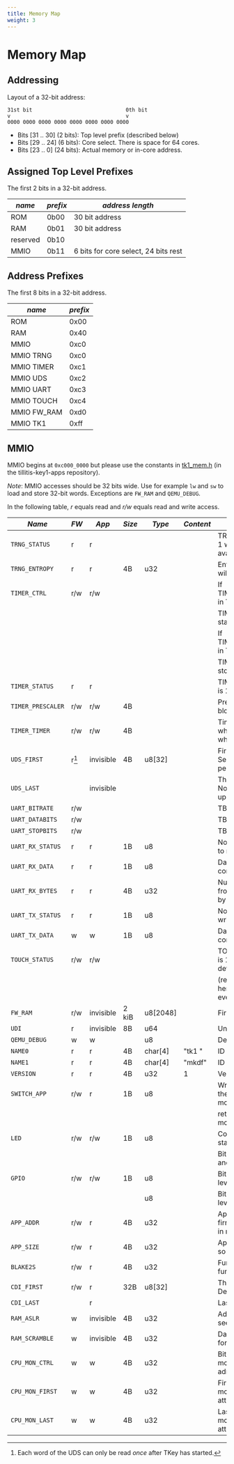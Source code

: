 ```yaml
---
title: Memory Map
weight: 3
---
```


# Memory Map

## Addressing

Layout of a 32-bit address:

```
31st bit                              0th bit
v                                     v
0000 0000 0000 0000 0000 0000 0000 0000
```

- Bits [31 .. 30] (2 bits): Top level prefix (described below)
- Bits [29 .. 24] (6 bits): Core select. There is space for 64 cores.
- Bits [23 ..  0] (24 bits): Actual memory or in-core address.


## Assigned Top Level Prefixes

The first 2 bits in a 32-bit address.

| *name*   | *prefix* | *address length*                     |
|----------|----------|--------------------------------------|
| ROM      | 0b00     | 30 bit address                       |
| RAM      | 0b01     | 30 bit address                       |
| reserved | 0b10     |                                      |
| MMIO     | 0b11     | 6 bits for core select, 24 bits rest |

## Address Prefixes

The first 8 bits in a 32-bit address.

| *name*      | *prefix* |
|-------------|----------|
| ROM         | 0x00     |
| RAM         | 0x40     |
| MMIO        | 0xc0     |
| MMIO TRNG   | 0xc0     |
| MMIO TIMER  | 0xc1     |
| MMIO UDS    | 0xc2     |
| MMIO UART   | 0xc3     |
| MMIO TOUCH  | 0xc4     |
| MMIO FW_RAM | 0xd0     |
| MMIO TK1    | 0xff     |

## MMIO

MMIO begins at `0xc000_0000` but please use the constants in
[tk1_mem.h](https://github.com/tillitis/tillitis-key1-apps/blob/main/apps/include/tk1_mem.h)
(in the tillitis-key1-apps repository).

*Note*: MMIO accesses should be 32 bits wide. Use for example `lw` and
`sw` to load and store 32-bit words. Exceptions are `FW_RAM` and
`QEMU_DEBUG`.

In the following table, *r* equals read and *r/w* equals read and
write access.

| *Name*            | *FW*  | *App*     | *Size* | *Type*   | *Content* | *Description*                                                           |
|-------------------|-------|-----------|--------|----------|-----------|-------------------------------------------------------------------------|
| `TRNG_STATUS`     | r     | r         |        |          |           | TRNG_STATUS_READY_BIT is 1 when an entropy word is available.           |
| `TRNG_ENTROPY`    | r     | r         | 4B     | u32      |           | Entropy word. Reading a word will clear TRNG_STATUS.                    |
| `TIMER_CTRL`      | r/w   | r/w       |        |          |           | If TIMER_STATUS_RUNNING_BIT in TIMER_STATUS is 0, setting               |
|                   |       |           |        |          |           | TIMER_CTRL_START_BIT here starts the timer.                             |
|                   |       |           |        |          |           | If TIMER_STATUS_RUNNING_BIT in TIMER_STATUS is 1, setting               |
|                   |       |           |        |          |           | TIMER_CTRL_STOP_BIT here stops the timer.                               |
| `TIMER_STATUS`    | r     | r         |        |          |           | TIMER_STATUS_RUNNING_BIT is 1 when the timer is running.                |
| `TIMER_PRESCALER` | r/w   | r/w       | 4B     |          |           | Prescaler init value. Write blocked when running.                       |
| `TIMER_TIMER`     | r/w   | r/w       | 4B     |          |           | Timer init or current value while running. Write blocked when running.  |
| `UDS_FIRST`       | r[^3] | invisible | 4B     | u8[32]   |           | First word of Unique Device Secret key. Note: Read once per power up.   |
| `UDS_LAST`        |       | invisible |        |          |           | The last word of the UDS. Note: Read once per power up.                 |
| `UART_BITRATE`    | r/w   |           |        |          |           | TBD                                                                     |
| `UART_DATABITS`   | r/w   |           |        |          |           | TBD                                                                     |
| `UART_STOPBITS`   | r/w   |           |        |          |           | TBD                                                                     |
| `UART_RX_STATUS`  | r     | r         | 1B     | u8       |           | Non-zero when there is data to read.                                    |
| `UART_RX_DATA`    | r     | r         | 1B     | u8       |           | Data to read. Only the LSB contains data.                               |
| `UART_RX_BYTES`   | r     | r         | 4B     | u32      |           | Number of bytes received from the host and not yet read by the SW or FW.|
| `UART_TX_STATUS`  | r     | r         | 1B     | u8       |           | Non-zero when it's OK to write data to send.                            |
| `UART_TX_DATA`    | w     | w         | 1B     | u8       |           | Data to send. Only the LSB contains data.                               |
| `TOUCH_STATUS`    | r/w   | r/w       |        |          |           | TOUCH_STATUS_EVENT_BIT is 1 when touched. After detecting a touch event |
|                   |       |           |        |          |           | (reading a 1), write anything here to acknowledge the event.            |
| `FW_RAM`          | r/w   | invisible | 2 kiB  | u8[2048] |           | Firmware-only RAM.                                                      |
| `UDI`             | r     | invisible | 8B     | u64      |           | Unique Device ID (UDI).                                                 |
| `QEMU_DEBUG`      | w     | w         |        | u8       |           | Debug console (only in QEMU)                                            |
| `NAME0`           | r     | r         | 4B     | char[4]  | "tk1 "    | ID of core/stick, first part.                                           |
| `NAME1`           | r     | r         | 4B     | char[4]  | "mkdf"    | ID of core/stick, second part.                                          |
| `VERSION`         | r     | r         | 4B     | u32      | 1         | Version of core/stick.                                                  |
| `SWITCH_APP`      | r/w   | r         | 1B     | u8       |           | Write anything here to trigger the switch to application mode. Reading  |
|                   |       |           |        |          |           | returns 0 if TKey is in firmware mode, 0xffffffff if in app mode.       |
| `LED`             | r/w   | r/w       | 1B     | u8       |           | Controls the RGB color of the status indicator LED on TKey.             |
|                   |       |           |        |          |           | Bit 0 is Blue, bit 1 is Green, and bit 2 is Red LED.                    |
| `GPIO`            | r/w   | r/w       | 1B     | u8       |           | Bits 0 and 1 contain the input level of GPIO 1 and 2.                   |
|                   |       |           |        | u8       |           | Bits 3 and 4 store the output level of GPIO 3 and 4.                    |
| `APP_ADDR`        | r/w   | r         | 4B     | u32      |           | App load address, stored by firmware so app can find itself in memory.  |
| `APP_SIZE`        | r/w   | r         | 4B     | u32      |           | App size, stored by firmware so app can read its own size.              |
| `BLAKE2S`         | r/w   | r         | 4B     | u32      |           | Function pointer to a BLAKE2S function in the firmware.                 |
| `CDI_FIRST`       | r/w   | r         | 32B    | u8[32]   |           | The computed Compound Device Identifier (CDI).                          |
| `CDI_LAST`        |       | r         |        |          |           | Last word of CDI.                                                       |
| `RAM_ASLR`        | w     | invisible | 4B     | u32      |           | Address Space Randomization seed value for the RAM.                     |
| `RAM_SCRAMBLE`    | w     | invisible | 4B     | u32      |           | Data scrambling seed value for the RAM.                                 |
| `CPU_MON_CTRL`    | w     | w         | 4B     | u32      |           | Bit 0 enables CPU execution monitor. Can't be unset. Lock adresses      |
| `CPU_MON_FIRST`   | w     | w         | 4B     | u32      |           | First address of the area monitored for execution attempts |
| `CPU_MON_LAST`    | w     | w         | 4B     | u32      |           | Last address of the area monitored for execution attempts |

[^3]: Each word of the UDS can only be read *once* after TKey has started.
